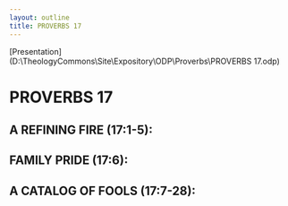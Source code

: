 ```yaml
---
layout: outline
title: PROVERBS 17
---
```

[Presentation](D:\TheologyCommons\Site\Expository\ODP\Proverbs\PROVERBS 17.odp)
# PROVERBS 17
##  A REFINING FIRE (17:1-5): 
##  FAMILY PRIDE (17:6): 
##  A CATALOG OF FOOLS (17:7-28): 
